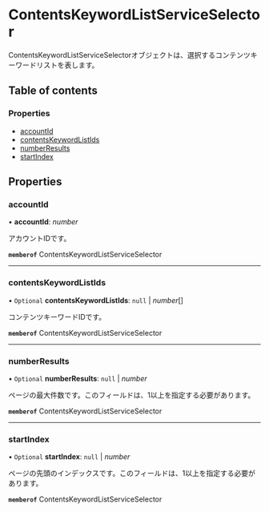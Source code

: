 # ContentsKeywordListServiceSelector


<div lang=\"ja\">ContentsKeywordListServiceSelectorオブジェクトは、選択するコンテンツキーワードリストを表します。</div> 

## Table of contents

### Properties

- [accountId](contentskeywordlistserviceselector.md#accountid)
- [contentsKeywordListIds](contentskeywordlistserviceselector.md#contentskeywordlistids)
- [numberResults](contentskeywordlistserviceselector.md#numberresults)
- [startIndex](contentskeywordlistserviceselector.md#startindex)

## Properties

### accountId

• **accountId**: *number*

<div lang=\"ja\">アカウントIDです。</div> 

**`memberof`** ContentsKeywordListServiceSelector

___

### contentsKeywordListIds

• `Optional` **contentsKeywordListIds**: ``null`` \| *number*[]

<div lang=\"ja\">コンテンツキーワードIDです。</div> 

**`memberof`** ContentsKeywordListServiceSelector

___

### numberResults

• `Optional` **numberResults**: ``null`` \| *number*

<div lang=\"ja\">ページの最大件数です。このフィールドは、1以上を指定する必要があります。</div> 

**`memberof`** ContentsKeywordListServiceSelector

___

### startIndex

• `Optional` **startIndex**: ``null`` \| *number*

<div lang=\"ja\">ページの先頭のインデックスです。このフィールドは、1以上を指定する必要があります。</div> 

**`memberof`** ContentsKeywordListServiceSelector
